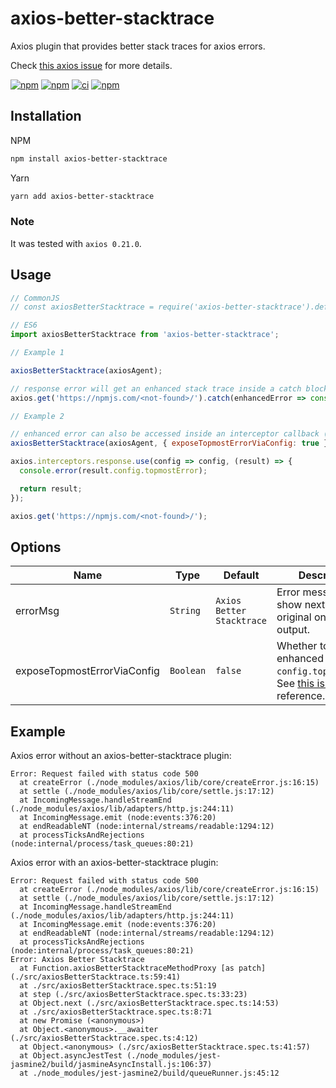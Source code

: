 # axios-better-stacktrace

Axios plugin that provides better stack traces for axios errors.

Check [this axios issue](https://github.com/axios/axios/issues/2387) for more details.

[![npm](https://img.shields.io/npm/v/axios-better-stacktrace.svg?label=npm%20package)](https://www.npmjs.com/package/axios-better-stacktrace)
[![npm](https://img.shields.io/npm/dt/axios-better-stacktrace.svg)](https://www.npmjs.com/package/axios-better-stacktrace)
[![ci](https://github.com/svsool/axios-better-stacktrace/workflows/CI/badge.svg?branch=main)](https://github.com/svsool/axios-better-stacktrace/actions?query=workflow%3ACI+branch%main)
[![npm](https://img.shields.io/npm/l/axios-better-stacktrace.svg)](https://choosealicense.com/licenses/mit)

## Installation

NPM
```bash
npm install axios-better-stacktrace
```

Yarn
```bash
yarn add axios-better-stacktrace
```

### Note

It was tested with `axios 0.21.0`.

## Usage

```js
// CommonJS
// const axiosBetterStacktrace = require('axios-better-stacktrace').default;

// ES6
import axiosBetterStacktrace from 'axios-better-stacktrace';

// Example 1

axiosBetterStacktrace(axiosAgent);

// response error will get an enhanced stack trace inside a catch block automatically
axios.get('https://npmjs.com/<not-found>/').catch(enhancedError => console.error(enhancedError));

// Example 2

// enhanced error can also be accessed inside an interceptor callback (e.g. for logging purposes)
axiosBetterStacktrace(axiosAgent, { exposeTopmostErrorViaConfig: true });

axios.interceptors.response.use(config => config, (result) => {
  console.error(result.config.topmostError);

  return result;
});

axios.get('https://npmjs.com/<not-found>/');
```

## Options

| Name | Type | Default | Description |
| --- | --- | --- | --- |
| errorMsg | `String` | `Axios Better Stacktrace` | Error message to show next to the original one in the output. |
| exposeTopmostErrorViaConfig | `Boolean` | `false` | Whether to expose enhanced error as `config.topmostError`. See [this issue](https://github.com/svsool/axios-better-stacktrace/issues/1) for reference. |

## Example

Axios error without an axios-better-stacktrace plugin:

```
Error: Request failed with status code 500
  at createError (./node_modules/axios/lib/core/createError.js:16:15)
  at settle (./node_modules/axios/lib/core/settle.js:17:12)
  at IncomingMessage.handleStreamEnd (./node_modules/axios/lib/adapters/http.js:244:11)
  at IncomingMessage.emit (node:events:376:20)
  at endReadableNT (node:internal/streams/readable:1294:12)
  at processTicksAndRejections (node:internal/process/task_queues:80:21)
```

Axios error with an axios-better-stacktrace plugin:

```
Error: Request failed with status code 500
  at createError (./node_modules/axios/lib/core/createError.js:16:15)
  at settle (./node_modules/axios/lib/core/settle.js:17:12)
  at IncomingMessage.handleStreamEnd (./node_modules/axios/lib/adapters/http.js:244:11)
  at IncomingMessage.emit (node:events:376:20)
  at endReadableNT (node:internal/streams/readable:1294:12)
  at processTicksAndRejections (node:internal/process/task_queues:80:21)
Error: Axios Better Stacktrace
  at Function.axiosBetterStacktraceMethodProxy [as patch] (./src/axiosBetterStacktrace.ts:59:41)
  at ./src/axiosBetterStacktrace.spec.ts:51:19
  at step (./src/axiosBetterStacktrace.spec.ts:33:23)
  at Object.next (./src/axiosBetterStacktrace.spec.ts:14:53)
  at ./src/axiosBetterStacktrace.spec.ts:8:71
  at new Promise (<anonymous>)
  at Object.<anonymous>.__awaiter (./src/axiosBetterStacktrace.spec.ts:4:12)
  at Object.<anonymous> (./src/axiosBetterStacktrace.spec.ts:41:57)
  at Object.asyncJestTest (./node_modules/jest-jasmine2/build/jasmineAsyncInstall.js:106:37)
  at ./node_modules/jest-jasmine2/build/queueRunner.js:45:12
```
